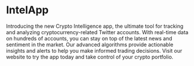 # IntelApp

Introducing the new Crypto Intelligence app, the ultimate tool for tracking and 
analyzing cryptocurrency-related Twitter accounts. With real-time data on hundreds of 
accounts, you can stay on top of the latest news and sentiment in the market. Our 
advanced algorithms provide actionable insights and alerts to help you make informed 
trading decisions. Visit our website to try the app today and take control of your 
crypto portfolio.


